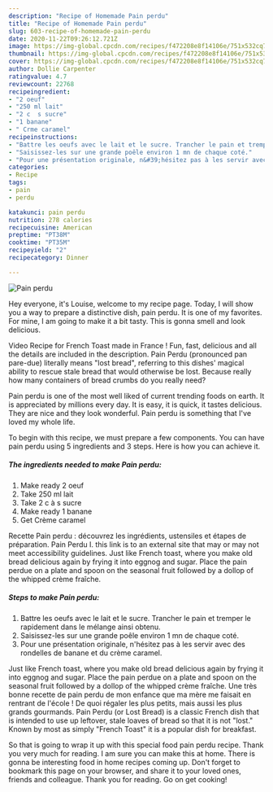 ```yaml
---
description: "Recipe of Homemade Pain perdu"
title: "Recipe of Homemade Pain perdu"
slug: 603-recipe-of-homemade-pain-perdu
date: 2020-11-22T09:26:12.721Z
image: https://img-global.cpcdn.com/recipes/f472208e8f14106e/751x532cq70/pain-perdu-photo-principale-de-la-recette.jpg
thumbnail: https://img-global.cpcdn.com/recipes/f472208e8f14106e/751x532cq70/pain-perdu-photo-principale-de-la-recette.jpg
cover: https://img-global.cpcdn.com/recipes/f472208e8f14106e/751x532cq70/pain-perdu-photo-principale-de-la-recette.jpg
author: Dollie Carpenter
ratingvalue: 4.7
reviewcount: 22768
recipeingredient:
- "2 oeuf"
- "250 ml lait"
- "2 c  s sucre"
- "1 banane"
- " Crme caramel"
recipeinstructions:
- "Battre les oeufs avec le lait et le sucre. Trancher le pain et tremper le rapidement dans le mélange ainsi obtenu."
- "Saisissez-les sur une grande poêle environ 1 mn de chaque coté."
- "Pour une présentation originale, n&#39;hésitez pas à les servir avec des rondelles de banane et du crème caramel."
categories:
- Recipe
tags:
- pain
- perdu

katakunci: pain perdu 
nutrition: 278 calories
recipecuisine: American
preptime: "PT38M"
cooktime: "PT35M"
recipeyield: "2"
recipecategory: Dinner

---
```



![Pain perdu](https://img-global.cpcdn.com/recipes/f472208e8f14106e/751x532cq70/pain-perdu-photo-principale-de-la-recette.jpg)

Hey everyone, it's Louise, welcome to my recipe page. Today, I will show you a way to prepare a distinctive dish, pain perdu. It is one of my favorites. For mine, I am going to make it a bit tasty. This is gonna smell and look delicious.

Video Recipe for French Toast made in France ! Fun, fast, delicious and all the details are included in the description. Pain Perdu (pronounced pan pare-due) literally means &#34;lost bread&#34;, referring to this dishes&#39; magical ability to rescue stale bread that would otherwise be lost. Because really how many containers of bread crumbs do you really need?

Pain perdu is one of the most well liked of current trending foods on earth. It is appreciated by millions every day. It is easy, it is quick, it tastes delicious. They are nice and they look wonderful. Pain perdu is something that I've loved my whole life.


To begin with this recipe, we must prepare a few components. You can have pain perdu using 5 ingredients and 3 steps. Here is how you can achieve it.

<!--inarticleads1-->

##### The ingredients needed to make Pain perdu:

1. Make ready 2 oeuf
1. Take 250 ml lait
1. Take 2 c à s sucre
1. Make ready 1 banane
1. Get  Crème caramel


Recette Pain perdu : découvrez les ingrédients, ustensiles et étapes de préparation. Pain Perdu I. this link is to an external site that may or may not meet accessibility guidelines. Just like French toast, where you make old bread delicious again by frying it into eggnog and sugar. Place the pain perdue on a plate and spoon on the seasonal fruit followed by a dollop of the whipped crème fraîche. 

<!--inarticleads2-->

##### Steps to make Pain perdu:

1. Battre les oeufs avec le lait et le sucre. Trancher le pain et tremper le rapidement dans le mélange ainsi obtenu.
1. Saisissez-les sur une grande poêle environ 1 mn de chaque coté.
1. Pour une présentation originale, n&#39;hésitez pas à les servir avec des rondelles de banane et du crème caramel.


Just like French toast, where you make old bread delicious again by frying it into eggnog and sugar. Place the pain perdue on a plate and spoon on the seasonal fruit followed by a dollop of the whipped crème fraîche. Une très bonne recette de pain perdu de mon enfance que ma mère me faisait en rentrant de l&#39;école ! De quoi régaler les plus petits, mais aussi les plus grands gourmands. Pain Perdu (or Lost Bread) is a classic French dish that is intended to use up leftover, stale loaves of bread so that it is not &#34;lost.&#34; Known by most as simply &#34;French Toast&#34; it is a popular dish for breakfast. 

So that is going to wrap it up with this special food pain perdu recipe. Thank you very much for reading. I am sure you can make this at home. There is gonna be interesting food in home recipes coming up. Don't forget to bookmark this page on your browser, and share it to your loved ones, friends and colleague. Thank you for reading. Go on get cooking!
